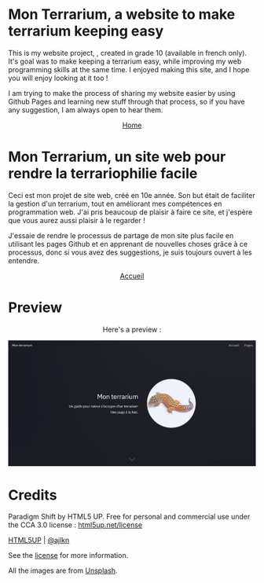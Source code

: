 # Mon Terrarium, a website to make terrarium keeping easy
This is my website project, , created in grade 10 (available in french only). It's goal was to make keeping a terrarium easy, while improving my web programming skills at the same time. I enjoyed making this site, and I hope you will enjoy looking at it too !

I am trying to make the process of sharing my website easier by using Github Pages and learning new stuff through that process, so if you have any suggestion, I am always open to hear them.

<p align="center">
  <a href="accueil.html"> Home </a>
</p>

# Mon Terrarium, un site web pour rendre la terrariophilie facile
Ceci est mon projet de site web, créé en 10e année. Son but était de faciliter la gestion d'un terrarium, tout en améliorant mes compétences en programmation web. J'ai pris beaucoup de plaisir à faire ce site, et j'espère que vous aurez aussi plaisir à le regarder !

J'essaie de rendre le processus de partage de mon site plus facile en utilisant les pages Github et en apprenant de nouvelles choses grâce à ce processus, donc si vous avez des suggestions, je suis toujours ouvert à les entendre.

<p align="center">
  <a href="accueil.html"> Accueil </a>
</p>

# Preview

<p align="center">
  Here's a preview :
</p>

![Preview](images/preview.png/)

# Credits
Paradigm Shift by HTML5 UP. Free for personal and commercial use under the CCA 3.0 license : [html5up.net/license](html5up.net/license)

[HTML5UP](html5up.net) | [@ajlkn](https://twitter.com/ajlkn)

See the [license](LICENSE.md) for more information.

All the images are from [Unsplash](https://unsplash.com).
